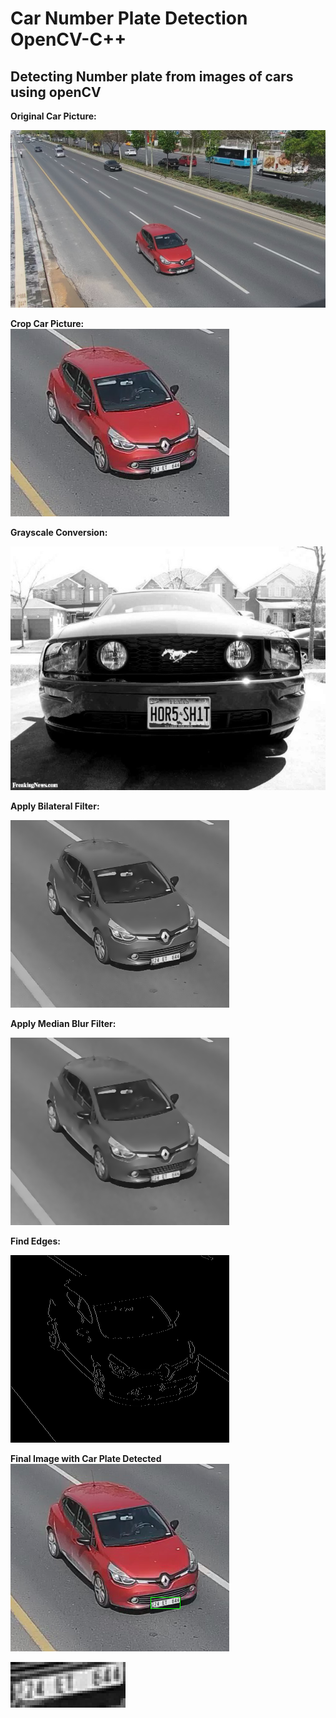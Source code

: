 # Car Number Plate Detection OpenCV-C++ <br/>
## Detecting Number plate from images of cars using openCV <br/>

**Original Car Picture:** <br/>

![](https://github.com/bunyaminsenel/ISSD-Internship/blob/master/PlateRecognition/Images/Input.jpg) <br/>

**Crop Car Picture:** <br/>
![](https://github.com/bunyaminsenel/ISSD-Internship/blob/master/PlateRecognition/Images/crop.png) <br/>

**Grayscale Conversion:** <br/>

![](https://github.com/bunyaminsenel/ISSD-Internship/blob/master/PlateRecognition/Images/Gray.png) <br/>

**Apply Bilateral Filter:** <br/>

![](https://github.com/bunyaminsenel/ISSD-Internship/blob/master/PlateRecognition/Images/bilateral.png) <br/>

**Apply Median Blur Filter:** <br/>

![](https://github.com/bunyaminsenel/ISSD-Internship/blob/master/PlateRecognition/Images/median.png) <br/>

**Find Edges:** <br/>

![](https://github.com/bunyaminsenel/ISSD-Internship/blob/master/PlateRecognition/Images/cannyout.png) <br/>

**Final Image with Car Plate Detected** <br/>
![](https://github.com/bunyaminsenel/ISSD-Internship/blob/master/PlateRecognition/Images/output.png) <br/>

![](https://github.com/bunyaminsenel/ISSD-Internship/blob/master/PlateRecognition/Images/plate.png)
